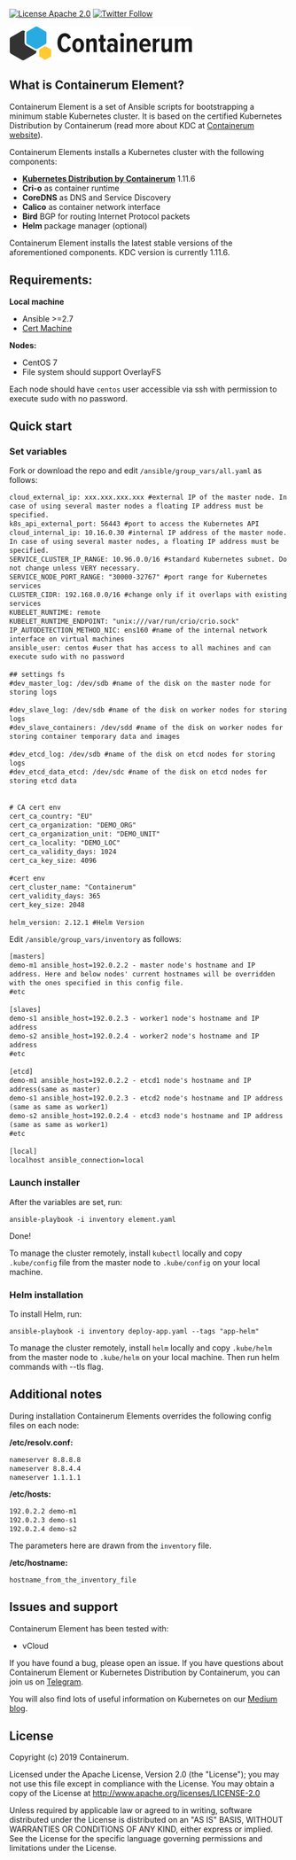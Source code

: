 [![License Apache 2.0](https://img.shields.io/github/license/containerum/element.svg)](https://github.com/containerum/element/blob/master/LICENSE)
[![Twitter Follow](https://img.shields.io/twitter/follow/containerumcom.svg?style=social&label=Follow)](https://twitter.com/Containerumcom)

![Containerum logo](logo.svg)
## What is Containerum Element?
Containerum Element is a set of Ansible scripts for bootstrapping a minimum stable Kubernetes cluster. It is based on the certified Kubernetes Distribution by Containerum (read more about KDC at [Containerum website](https://en.containerum.com)).

Containerum Elements installs a Kubernetes cluster with the following components:
 - **[Kubernetes Distribution by Containerum](https://en.containerum.com)** 1.11.6
 - **Cri-o** as container runtime
 - **CoreDNS** as DNS and Service Discovery
 - **Calico** as container network interface
 - **Bird** BGP for routing Internet Protocol packets
 - **Helm** package manager (optional)


Containerum Element installs the latest stable versions of the aforementioned components. KDC version is currently 1.11.6.

## Requirements:
**Local machine**
- Ansible >=2.7
- [Cert Machine](https://github.com/nkmazur/cert_machine)

**Nodes:**
- CentOS 7
- File system should support OverlayFS

Each node should have `centos` user accessible via ssh with permission to execute sudo with no password.

## Quick start
### Set variables

Fork or download the repo and edit ```/ansible/group_vars/all.yaml``` as follows:
```
cloud_external_ip: xxx.xxx.xxx.xxx #external IP of the master node. In case of using several master nodes a floating IP address must be specified.
k8s_api_external_port: 56443 #port to access the Kubernetes API
cloud_internal_ip: 10.16.0.30 #internal IP address of the master node. In case of using several master nodes, a floating IP address must be specified.
SERVICE_CLUSTER_IP_RANGE: 10.96.0.0/16 #standard Kubernetes subnet. Do not change unless VERY necessary.
SERVICE_NODE_PORT_RANGE: "30000-32767" #port range for Kubernetes services
CLUSTER_CIDR: 192.168.0.0/16 #change only if it overlaps with existing services
KUBELET_RUNTIME: remote
KUBELET_RUNTIME_ENDPOINT: "unix:///var/run/crio/crio.sock"
IP_AUTODETECTION_METHOD_NIC: ens160 #name of the internal network interface on virtual machines
ansible_user: centos #user that has access to all machines and can execute sudo with no password

## settings fs
#dev_master_log: /dev/sdb #name of the disk on the master node for storing logs

#dev_slave_log: /dev/sdb #name of the disk on worker nodes for storing logs
#dev_slave_containers: /dev/sdd #name of the disk on worker nodes for storing container temporary data and images

#dev_etcd_log: /dev/sdb #name of the disk on etcd nodes for storing logs
#dev_etcd_data_etcd: /dev/sdc #name of the disk on etcd nodes for storing etcd data


# CA cert env
cert_ca_country: "EU"
cert_ca_organization: "DEMO_ORG"
cert_ca_organization_unit: "DEMO_UNIT"
cert_ca_locality: "DEMO_LOC"
cert_ca_validity_days: 1024
cert_ca_key_size: 4096

#cert env
cert_cluster_name: "Containerum"
cert_validity_days: 365
cert_key_size: 2048

helm_version: 2.12.1 #Helm Version

```


Edit ```/ansible/group_vars/inventory``` as follows:
```
[masters]
demo-m1 ansible_host=192.0.2.2 - master node's hostname and IP address. Here and below nodes' current hostnames will be overridden with the ones specified in this config file.
#etc

[slaves]
demo-s1 ansible_host=192.0.2.3 - worker1 node's hostname and IP address
demo-s2 ansible_host=192.0.2.4 - worker2 node's hostname and IP address
#etc

[etcd]
demo-m1 ansible_host=192.0.2.2 - etcd1 node's hostname and IP address(same as master)
demo-s1 ansible_host=192.0.2.3 - etcd2 node's hostname and IP address (same as same as worker1)
demo-s2 ansible_host=192.0.2.4 - etcd3 node's hostname and IP address (same as same as worker1)
#etc

[local]
localhost ansible_connection=local
```
### Launch installer
After the variables are set, run:

```
ansible-playbook -i inventory element.yaml
```
Done!

To manage the cluster remotely, install ```kubectl``` locally and copy ```.kube/config``` file from the master node to ```.kube/config``` on your local machine.

### Helm installation
To install Helm, run:

```
ansible-playbook -i inventory deploy-app.yaml --tags "app-helm"
```
To manage the cluster remotely, install ```helm``` locally and copy ```.kube/helm``` from the master node to ```.kube/helm``` on your local machine. Then run helm commands with --tls flag.

## Additional notes
During installation Containerum Elements overrides the following config files on each node:

**/etc/resolv.conf:**

```
nameserver 8.8.8.8
nameserver 8.8.4.4
nameserver 1.1.1.1
```

**/etc/hosts:**
```
192.0.2.2 demo-m1
192.0.2.3 demo-s1
192.0.2.4 demo-s2
```
The parameters here are drawn from the ```inventory``` file.

**/etc/hostname:**
```
hostname_from_the_inventory_file
```

## Issues and support
Containerum Element has been tested with:
 - vCloud

If you have found a bug, please open an issue. If you have questions about Containerum Element or Kubernetes Distribution by Containerum, you can join us on [Telegram](https://t.me/containerum).

You will also find lots of useful information on Kubernetes on our [Medium blog](medium.com/containerum).


## License
Copyright (c) 2019 Containerum.

Licensed under the Apache License, Version 2.0 (the "License"); you may not use this file except in compliance with the License. You may obtain a copy of the License at http://www.apache.org/licenses/LICENSE-2.0

Unless required by applicable law or agreed to in writing, software distributed under the License is distributed on an "AS IS" BASIS, WITHOUT WARRANTIES OR CONDITIONS OF ANY KIND, either express or implied. See the License for the specific language governing permissions and limitations under the License.